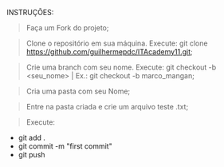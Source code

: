 INSTRUÇÕES:
> Faça um Fork do projeto;

> Clone o repositório em sua máquina. Execute: git clone https://github.com/guilhermepdc/ITAcademy11.git;

> Crie uma branch com seu nome. Execute: git checkout -b <seu_nome> | Ex.: git checkout -b marco_mangan;

> Cria uma pasta com seu Nome;

> Entre na pasta criada e crie um arquivo teste .txt;

> Execute:
- git add .
- git commit -m "first commit"
- git push
